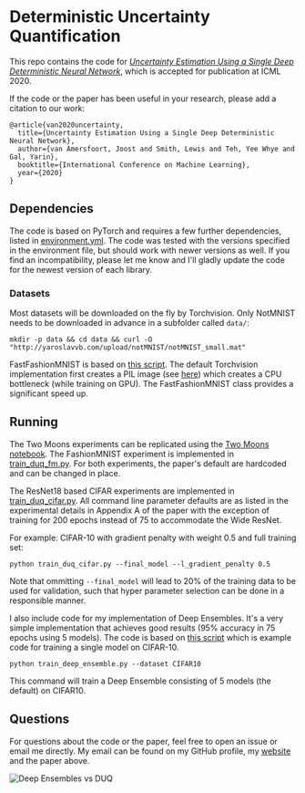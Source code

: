 # Deterministic Uncertainty Quantification

This repo contains the code for [*Uncertainty Estimation Using a Single Deep Deterministic Neural Network*](https://arxiv.org/abs/2003.02037), which is accepted for publication at ICML 2020.

If the code or the paper has been useful in your research, please add a citation to our work:

```
@article{van2020uncertainty,
  title={Uncertainty Estimation Using a Single Deep Deterministic Neural Network},
  author={van Amersfoort, Joost and Smith, Lewis and Teh, Yee Whye and Gal, Yarin},
  booktitle={International Conference on Machine Learning},
  year={2020}
}
```

## Dependencies

The code is based on PyTorch and requires a few further dependencies, listed in [environment.yml](environment.yml).
The code was tested with the versions specified in the environment file, but should work with newer versions as well.
If you find an incompatibility, please let me know and I'll gladly update the code for the newest version of each library.

### Datasets

Most datasets will be downloaded on the fly by Torchvision. Only NotMNIST needs to be downloaded in advance in a subfolder called `data/`:

```
mkdir -p data && cd data && curl -O "http://yaroslavvb.com/upload/notMNIST/notMNIST_small.mat"
```

FastFashionMNIST is based on [this script](https://gist.github.com/y0ast/f69966e308e549f013a92dc66debeeb4).
The default Torchvision implementation first creates a PIL image (see [here](https://github.com/pytorch/vision/blob/v0.6.1/torchvision/datasets/mnist.py#L94)) which creates a CPU bottleneck (while training on GPU).
The FastFashionMNIST class provides a significant speed up.

## Running

The Two Moons experiments can be replicated using the [Two Moons notebook](two_moons.ipynb).
The FashionMNIST experiment is implemented in [train\_duq\_fm.py](train_duq_fm.py).
For both experiments, the paper's default are hardcoded and can be changed in place.

The ResNet18 based CIFAR experiments are implemented in [train\_duq\_cifar.py](train_duq_cifar.py).
All command line parameter defaults are as listed in the experimental details in Appendix A of the paper with the exception of training for 200 epochs instead of 75 to accommodate the Wide ResNet.

For example: CIFAR-10 with gradient penalty with weight 0.5 and full training set:

```
python train_duq_cifar.py --final_model --l_gradient_penalty 0.5
```

Note that ommitting `--final_model` will lead to 20\% of the training data to be used for validation, such that hyper parameter selection can be done in a responsible manner.

I also include code for my implementation of Deep Ensembles.
It's a very simple implementation that achieves good results (95\% accuracy in 75 epochs using 5 models).
The code is based on [this script](https://gist.github.com/y0ast/d91d09565462125a1eb75acc65da1469) which is example code for training a single model on CIFAR-10.

```
python train_deep_ensemble.py --dataset CIFAR10
```

This command will train a Deep Ensemble consisting of 5 models (the default) on CIFAR10.

## Questions

For questions about the code or the paper, feel free to open an issue or email me directly.
My email can be found on my GitHub profile, my [website](https://joo.st) and the paper above.


![Deep Ensembles vs DUQ](de_vs_duq.png)
